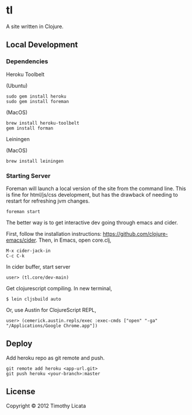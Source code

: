 # tl
A site written in Clojure.

## Local Development

### Dependencies

Heroku Toolbelt

(Ubuntu)

    sudo gem install heroku
    sudo gem install foreman

(MacOS)

    brew install heroku-toolbelt
    gem install forman

Leiningen

(MacOS)

    brew install leiningen

### Starting Server

Foreman will launch a local version of the site
from the command line. This is fine for html/js/css
development, but has the drawback of needing to
restart for refreshing jvm changes.

    foreman start

The better way is to get interactive dev going
through emacs and cider.

First, follow the installation instructions: https://github.com/clojure-emacs/cider.
Then, in Emacs, open core.clj,

    M-x cider-jack-in
    C-c C-k

In cider buffer, start server

    user> (tl.core/dev-main)

Get clojurescript compiling. In new terminal,

    $ lein cljsbuild auto

Or, use Austin for ClojureScript REPL,

    user> (cemerick.austin.repls/exec :exec-cmds ["open" "-ga" "/Applications/Google Chrome.app"])

## Deploy

Add heroku repo as git remote and push.

    git remote add heroku <app-url.git>
    git push heroku <your-branch>:master

## License
Copyright &copy; 2012 Timothy Licata
